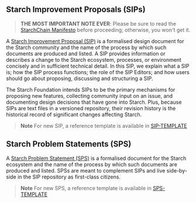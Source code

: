 ## Starch Improvement Proposals (SIPs)

> **THE MOST IMPORTANT NOTE EVER**: Please be sure to read the [StarchChain Manifesto](./MANIFESTO.md) before proceeding; otherwise, you won't get it.

A [Starch Improvement Proposal (SIP)](./SIP-00001) is a formalised design document for the Starch community and the name of the process by which such documents are produced and listed. A SIP  provides information or describes a change to the Starch ecosystem, processes, or environment concisely and in sufficient technical detail. In this SIP, we explain what a SIP is; how the SIP process functions; the role of the SIP Editors; and how users should go about proposing, discussing and structuring a SIP.

The Starch Foundation intends SIPs to be the primary mechanisms for proposing new features, collecting community input on an issue, and documenting design decisions that have gone into Starch. Plus, because SIPs are text files in a versioned repository, their revision history is the historical record of significant changes affecting Starch.

> **Note** For new SIP, a reference template is available in [SIP-TEMPLATE](./SIP-00001)

## Starch Problem Statements (SPS)

A [Starch Problem Statement (SPS)](./SIP-99999) is a formalised document for the Starch ecosystem and the name of the process by which such documents are produced and listed. SPSs are meant to complement SIPs and live side-by-side in the SIP repository as first-class citizens.

> **Note** For new SPS, a reference template is available in [SPS-TEMPLATE](./SIP-99999)
